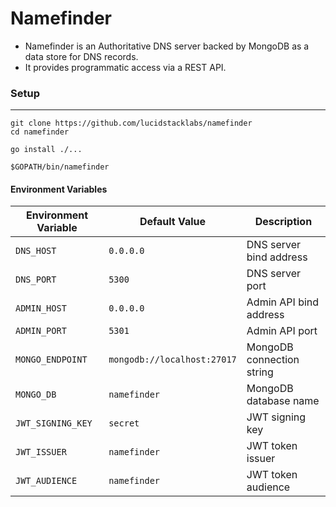 Namefinder
=================

- Namefinder is an Authoritative DNS server backed by MongoDB as a data store for DNS records.
- It provides programmatic access via a REST API.

### Setup

-------------

```shell
git clone https://github.com/lucidstacklabs/namefinder
cd namefinder
```

```shell
go install ./...
```

```shell
$GOPATH/bin/namefinder
```

#### Environment Variables

| Environment Variable | Default Value                 | Description                   |
|----------------------|-------------------------------|-------------------------------|
| `DNS_HOST`           | `0.0.0.0`                     | DNS server bind address       |
| `DNS_PORT`           | `5300`                        | DNS server port               |
| `ADMIN_HOST`         | `0.0.0.0`                     | Admin API bind address        |
| `ADMIN_PORT`         | `5301`                        | Admin API port                |
| `MONGO_ENDPOINT`     | `mongodb://localhost:27017`   | MongoDB connection string     |
| `MONGO_DB`           | `namefinder`                  | MongoDB database name         |
| `JWT_SIGNING_KEY`    | `secret`                      | JWT signing key               |
| `JWT_ISSUER`         | `namefinder`                  | JWT token issuer              |
| `JWT_AUDIENCE`       | `namefinder`                  | JWT token audience            |

